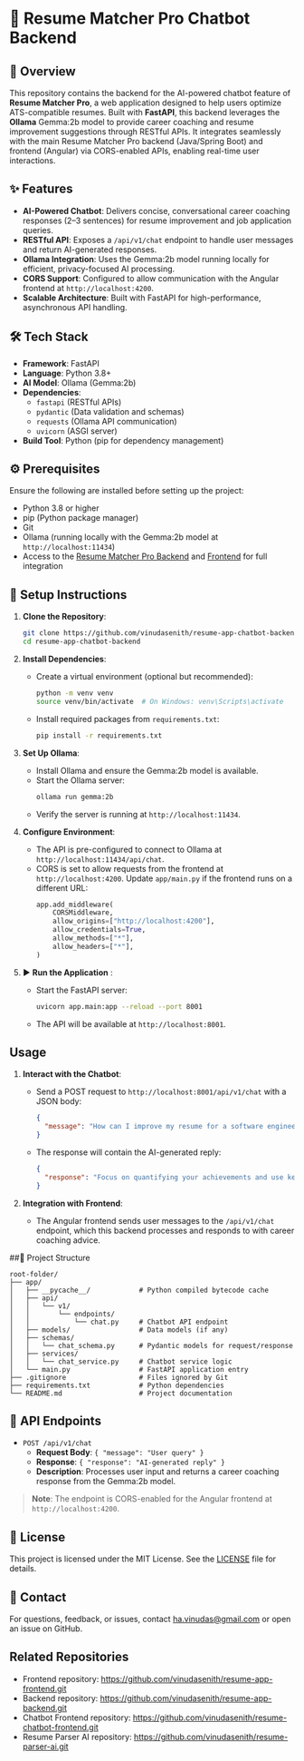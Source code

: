 # 🧾 Resume Matcher Pro Chatbot Backend

## 🧩 Overview 

This repository contains the backend for the AI-powered chatbot feature of **Resume Matcher Pro**, a web application designed to help users optimize ATS-compatible resumes. Built with **FastAPI**, this backend leverages the **Ollama** Gemma:2b model to provide career coaching and resume improvement suggestions through RESTful APIs. It integrates seamlessly with the main Resume Matcher Pro backend (Java/Spring Boot) and frontend (Angular) via CORS-enabled APIs, enabling real-time user interactions.

## ✨ Features

- **AI-Powered Chatbot**: Delivers concise, conversational career coaching responses (2–3 sentences) for resume improvement and job application queries.
- **RESTful API**: Exposes a `/api/v1/chat` endpoint to handle user messages and return AI-generated responses.
- **Ollama Integration**: Uses the Gemma:2b model running locally for efficient, privacy-focused AI processing.
- **CORS Support**: Configured to allow communication with the Angular frontend at `http://localhost:4200`.
- **Scalable Architecture**: Built with FastAPI for high-performance, asynchronous API handling.

## 🛠️ Tech Stack 

- **Framework**: FastAPI
- **Language**: Python 3.8+
- **AI Model**: Ollama (Gemma:2b)
- **Dependencies**:
  - `fastapi` (RESTful APIs)
  - `pydantic` (Data validation and schemas)
  - `requests` (Ollama API communication)
  - `uvicorn` (ASGI server)
- **Build Tool**: Python (pip for dependency management)

## ⚙️ Prerequisites

Ensure the following are installed before setting up the project:

- Python 3.8 or higher
- pip (Python package manager)
- Git
- Ollama (running locally with the Gemma:2b model at `http://localhost:11434`)
- Access to the [Resume Matcher Pro Backend](https://github.com/vinudasenith/resume-app-backend.git) and [Frontend](https://github.com/vinudasenith/resume-app-frontend.git) for full integration

## 🚀 Setup Instructions

1. **Clone the Repository**:
   ```bash
   git clone https://github.com/vinudasenith/resume-app-chatbot-backend.git
   cd resume-app-chatbot-backend
   ```

2. **Install Dependencies**:
   - Create a virtual environment (optional but recommended):
     ```bash
     python -m venv venv
     source venv/bin/activate  # On Windows: venv\Scripts\activate
     ```
   - Install required packages from `requirements.txt`:
     ```bash
     pip install -r requirements.txt
     ```

3. **Set Up Ollama**:
   - Install Ollama and ensure the Gemma:2b model is available.
   - Start the Ollama server:
     ```bash
     ollama run gemma:2b
     ```
   - Verify the server is running at `http://localhost:11434`.

4. **Configure Environment**:
   - The API is pre-configured to connect to Ollama at `http://localhost:11434/api/chat`.
   - CORS is set to allow requests from the frontend at `http://localhost:4200`. Update `app/main.py` if the frontend runs on a different URL:
     ```python
     app.add_middleware(
         CORSMiddleware,
         allow_origins=["http://localhost:4200"],
         allow_credentials=True,
         allow_methods=["*"],
         allow_headers=["*"],
     )
     ```

5. ▶️ **Run the Application** :
   - Start the FastAPI server:
     ```bash
     uvicorn app.main:app --reload --port 8001
     ```
   - The API will be available at `http://localhost:8001`.

## Usage

1. **Interact with the Chatbot**:
   - Send a POST request to `http://localhost:8001/api/v1/chat` with a JSON body:
     ```json
     {
       "message": "How can I improve my resume for a software engineering role?"
     }
     ```
   - The response will contain the AI-generated reply:
     ```json
     {
       "response": "Focus on quantifying your achievements and use keywords from the job description. Ensure your technical skills are clearly listed."
     }
     ```

2. **Integration with Frontend**:
   - The Angular frontend sends user messages to the `/api/v1/chat` endpoint, which this backend processes and responds to with career coaching advice.

##📂  Project Structure 

```plaintext
root-folder/
├── app/
│   ├── __pycache__/            # Python compiled bytecode cache
│   ├── api/
│   │   └── v1/
│   │       └── endpoints/
│   │           └── chat.py     # Chatbot API endpoint
│   ├── models/                 # Data models (if any)
│   ├── schemas/
│   │   └── chat_schema.py      # Pydantic models for request/response
│   ├── services/
│   │   └── chat_service.py     # Chatbot service logic
│   └── main.py                 # FastAPI application entry
├── .gitignore                  # Files ignored by Git
├── requirements.txt            # Python dependencies
└── README.md                   # Project documentation
```

## 🔗 API Endpoints

- `POST /api/v1/chat`  
  - **Request Body**: `{ "message": "User query" }`  
  - **Response**: `{ "response": "AI-generated reply" }`  
  - **Description**: Processes user input and returns a career coaching response from the Gemma:2b model.

> **Note**: The endpoint is CORS-enabled for the Angular frontend at `http://localhost:4200`.

## 📜 License 

This project is licensed under the MIT License. See the [LICENSE](LICENSE) file for details.

## 📧 Contact

For questions, feedback, or issues, contact [ha.vinudas@gmail.com](mailto:ha.vinudas@gmail.com) or open an issue on GitHub.

## Related Repositories

- Frontend repository: https://github.com/vinudasenith/resume-app-frontend.git
- Backend repository: https://github.com/vinudasenith/resume-app-backend.git
- Chatbot Frontend repository: https://github.com/vinudasenith/resume-chatbot-frontend.git
- Resume Parser AI repository: https://github.com/vinudasenith/resume-parser-ai.git
